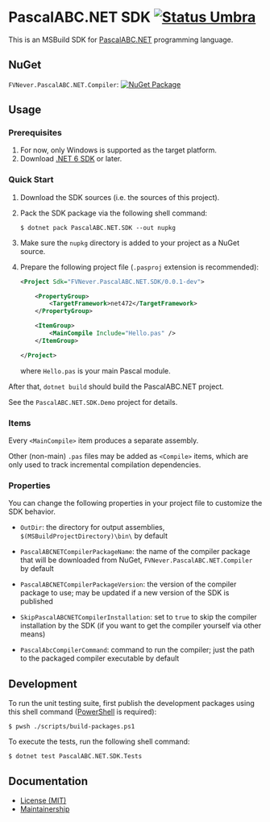 PascalABC.NET SDK [![Status Umbra][status-umbra]][andivionian-status-classifier]
=================

This is an MSBuild SDK for [PascalABC.NET][pascalabc.net] programming language.

NuGet
-----

`FVNever.PascalABC.NET.Compiler`: [![NuGet Package][nuget.compiler.badge]][nuget.compiler.package]

Usage
-----

### Prerequisites

1. For now, only Windows is supported as the target platform.
2. Download [.NET 6 SDK][dotnet.sdk] or later.

### Quick Start

1. Download the SDK sources (i.e. the sources of this project).
2. Pack the SDK package via the following shell command:

   ```console
   $ dotnet pack PascalABC.NET.SDK --out nupkg
   ```
3. Make sure the `nupkg` directory is added to your project as a NuGet source.
4. Prepare the following project file (`.pasproj` extension is recommended):

   ```xml
   <Project Sdk="FVNever.PascalABC.NET.SDK/0.0.1-dev">

       <PropertyGroup>
           <TargetFramework>net472</TargetFramework>
       </PropertyGroup>

       <ItemGroup>
           <MainCompile Include="Hello.pas" />
       </ItemGroup>

   </Project>
   ```

   where `Hello.pas` is your main Pascal module.

After that, `dotnet build` should build the PascalABC.NET project.

See the `PascalABC.NET.SDK.Demo` project for details.

### Items

Every `<MainCompile>` item produces a separate assembly.

Other (non-main) `.pas` files may be added as `<Compile>` items, which are only used to track incremental compilation dependencies.

### Properties

You can change the following properties in your project file to customize the SDK behavior.

- `OutDir`: the directory for output assemblies, `$(MSBuildProjectDirectory)\bin\` by default
- `PascalABCNETCompilerPackageName`: the name of the compiler package that will be downloaded from NuGet, `FVNever.PascalABC.NET.Compiler` by default
- `PascalABCNETCompilerPackageVersion`: the version of the compiler package to use; may be updated if a new version of the SDK is published
- `SkipPascalABCNETCompilerInstallation`: set to `true` to skip the compiler installation by the SDK (if you want to get the compiler yourself via other means)

- `PascalAbcCompilerCommand`: command to run the compiler; just the path to the packaged compiler executable by default

Development
-----------

To run the unit testing suite, first publish the development packages using this shell command ([PowerShell][powershell] is required):

```console
$ pwsh ./scripts/build-packages.ps1
```


To execute the tests, run the following shell command:

```console
$ dotnet test PascalABC.NET.SDK.Tests
```

Documentation
-------------

- [License (MIT)][docs.license]
- [Maintainership][docs.maintainership]

[andivionian-status-classifier]: https://github.com/ForNeVeR/andivionian-status-classifier#status-umbra-
[docs.license]: LICENSE.md
[docs.maintainership]: MAINTAINERSHIP.md
[dotnet.sdk]: https://dotnet.microsoft.com/en-us/download
[nuget.compiler.badge]: https://img.shields.io/nuget/v/FVNever.PascalABC.NET.Compiler/
[nuget.compiler.package]: https://www.nuget.org/packages/FVNever.PascalABC.NET.Compiler/
[pascalabc.net.downloads]: http://pascalabc.net/en/download
[pascalabc.net]: http://pascalabc.net/en/
[powershell]: https://learn.microsoft.com/en-us/powershell/scripting/install/installing-powershell?view=powershell-7.2
[status-umbra]: https://img.shields.io/badge/status-umbra-red.svg
